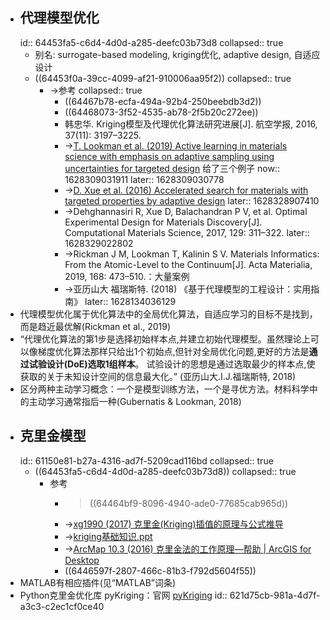 - ## 代理模型优化
  id:: 64453fa5-c6d4-4d0d-a285-deefc03b73d8
  collapsed:: true
	- 别名: surrogate-based modeling, kriging优化, adaptive design, 自适应设计
	- ((64453f0a-39cc-4099-af21-910006aa95f2))
	  collapsed:: true
		- ->参考
		  collapsed:: true
			- ((64467b78-ecfa-494a-92b4-250beebdb3d2))
			- ((64468073-3f52-4535-ab78-2f5b20c272ee))
			- 韩忠华. Kriging模型及代理优化算法研究进展[J]. 航空学报, 2016, 37(11): 3197–3225.
			- ->[T. Lookman et al. (2019) Active learning in materials science with emphasis on adaptive sampling using uncertainties for targeted design](https://www.nature.com/articles/s41524-019-0153-8) 给了三个例子
			  now:: 1628309031911
			  later:: 1628309030778
			- ->[D. Xue et al. (2016) Accelerated search for materials with targeted properties by adaptive design](https://www.nature.com/articles/ncomms11241)
			  later:: 1628328907410
			- ->Dehghannasiri R, Xue D, Balachandran P V, et al. Optimal Experimental Design for Materials Discovery[J]. Computational Materials Science, 2017, 129: 311–322.
			  later:: 1628329022802
			- ->Rickman J M, Lookman T, Kalinin S V. Materials Informatics: From the Atomic-Level to the Continuum[J]. Acta Materialia, 2019, 168: 473–510.：大量案例
			- ->亚历山大 福瑞斯特. (2018) 《基于代理模型的工程设计：实用指南》
			  later:: 1628134036129
- 代理模型优化属于优化算法中的全局优化算法，自适应学习的目标不是找到，而是趋近最优解(Rickman et al., 2019)
- “代理优化算法的第1步是选择初始样本点,并建立初始代理模型。虽然理论上可以像梯度优化算法那样只给出1个初始点,但针对全局优化问题,更好的方法是**通过试验设计(DoE)选取1组样本**。  试验设计的思想是通过选取最少的样本点,使获取的关于未知设计空间的信息最大化。” (亚历山大.I.J.福瑞斯特, 2018)
- 区分两种主动学习概念：一个是模型训练方法，一个是寻优方法。材料科学中的主动学习通常指后一种(Gubernatis & Lookman, 2018)
- ## 克里金模型
  id:: 61150e81-b27a-4316-ad7f-5209cad116bd
  collapsed:: true
	- ((64453fa5-c6d4-4d0d-a285-deefc03b73d8))
	  collapsed:: true
		- 参考
			- >((64464bf9-8096-4940-ade0-77685cab965d))
			- ->[xg1990 (2017) 克里金(Kriging)插值的原理与公式推导](https://zhuanlan.zhihu.com/p/25377842)
			- ->[kriging基础知识.ppt](https://max.book118.com/html/2017/0611/113699612.shtm)
			- ->[ArcMap 10.3 (2016) 克里金法的工作原理—帮助 | ArcGIS for Desktop](https://desktop.arcgis.com/zh-cn/arcmap/10.3/tools/3d-analyst-toolbox/how-kriging-works.htm)
			- ((6446597f-2807-466c-81b3-f792d5604f55))
- MATLAB有相应插件(见“MATLAB”词条)
- Python克里金优化库 pyKriging：官网 [pyKriging](http://www.pykriging.com/)
  id:: 621d75cb-981a-4d7f-a3c3-c2ec1cf0ce40